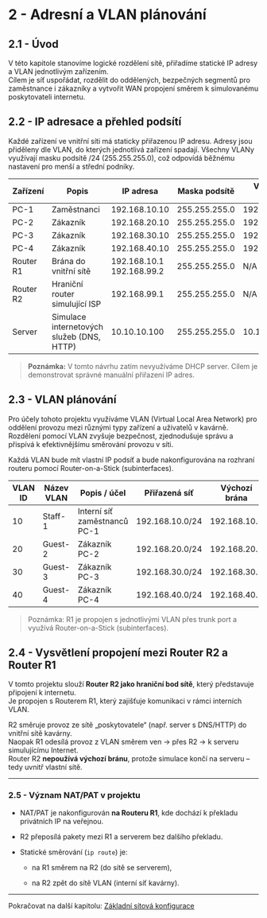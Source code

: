 # **2 - Adresní a VLAN plánování**


## 2.1 - Úvod

V této kapitole stanovíme logické rozdělení sítě, přiřadíme statické IP adresy a VLAN jednotlivým zařízením.  
Cílem je síť uspořádat, rozdělit do oddělených, bezpečných segmentů pro zaměstnance i zákazníky a vytvořit WAN propojení směrem k simulovanému poskytovateli internetu.


## 2.2 - IP adresace a přehled podsítí

Každé zařízení ve vnitřní síti má staticky přiřazenou IP adresu. Adresy jsou přiděleny dle VLAN, do kterých jednotlivá zařízení spadají. Všechny VLANy využívají masku podsítě /24 (255.255.255.0), což odpovídá běžnému nastavení pro menší a střední podniky.

| Zařízení  | Popis                                     | IP adresa                    | Maska podsítě | Výchozí brána |
| --------- | ----------------------------------------- | ---------------------------- | ------------- | ------------- |
| PC-1      | Zaměstnanci                               | 192.168.10.10                | 255.255.255.0 | 192.168.10.1  |
| PC-2      | Zákazník                                  | 192.168.20.10                | 255.255.255.0 | 192.168.20.1  |
| PC-3      | Zákazník                                  | 192.168.30.10                | 255.255.255.0 | 192.168.30.1  |
| PC-4      | Zákazník                                  | 192.168.40.10                | 255.255.255.0 | 192.168.40.1  |
| Router R1 | Brána do vnitřní sítě                     | 192.168.10.1<br>192.168.99.2 | 255.255.255.0 | N/A  |
| Router R2 | Hraniční router simulující ISP            | 192.168.99.1                 | 255.255.255.0 | N/A            |
|   Server  | Simulace internetových služeb (DNS, HTTP) | 10.10.10.100                 | 255.255.255.0 | 10.10.10.1    |

>**Poznámka:** V tomto návrhu zatím nevyužíváme DHCP server. Cílem je demonstrovat správné manuální přiřazení IP adres. 


## 2.3 - VLAN plánování

Pro účely tohoto projektu využíváme VLAN (Virtual Local Area Network) pro oddělení provozu mezi různými typy zařízení a uživatelů v kavárně. Rozdělení pomocí VLAN zvyšuje bezpečnost, zjednodušuje správu a přispívá k efektivnějšímu směrování provozu v síti.

Každá VLAN bude mít vlastní IP podsíť a bude nakonfigurována na rozhraní routeru pomocí Router-on-a-Stick (subinterfaces).

| VLAN ID | Název VLAN | Popis / účel                 | Přiřazená síť   | Výchozí brána | Přiřazená zařízení |
| ------- | ---------- | ---------------------------- | --------------- | ------------- | ------------------ |
| 10      | Staff-1    | Interní síť zaměstnanců PC-1 | 192.168.10.0/24 | 192.168.10.1  | PC-1, Router R1    |
| 20      | Guest-2    | Zákazník PC-2                | 192.168.20.0/24 | 192.168.20.1  | PC-2               |
| 30      | Guest-3    | Zákazník PC-3                | 192.168.30.0/24 | 192.168.30.1  | PC-3               |
| 40      | Guest-4    | Zákazník PC-4                | 192.168.40.0/24 | 192.168.40.1  | PC-4               |

> Poznámka: R1 je propojen s jednotlivými VLAN přes trunk port a využívá Router-on-a-Stick (subinterfaces). 



## 2.4 - Vysvětlení propojení mezi Router R2 a Router R1

V tomto projektu slouží **Router R2 jako hraniční bod sítě**, který představuje připojení k internetu.  
Je propojen s Routerem R1, který zajišťuje komunikaci v rámci interních VLAN.

R2 směruje provoz ze sítě „poskytovatele“ (např. server s DNS/HTTP) do vnitřní sítě kavárny.  
Naopak R1 odesílá provoz z VLAN směrem ven -> přes R2 -> k serveru simulujícímu Internet.  
Router R2 **nepoužívá výchozí bránu**, protože simulace končí na serveru – tedy uvnitř vlastní sítě.

---

### 2.5 - Význam NAT/PAT v projektu

- NAT/PAT je nakonfigurován **na Routeru R1**, kde dochází k překladu privátních IP na veřejnou.
    
- R2 přeposílá pakety mezi R1 a serverem bez dalšího překladu.
    
- Statické směrování (`ip route`) je:
    
    - na R1 směrem na R2 (do sítě se serverem),
        
    - na R2 zpět do sítě VLAN (interní síť kavárny).

---

Pokračovat na další kapitolu: [Základní sítová konfigurace](03‑zakladni-sitova-konfigurace.md)
